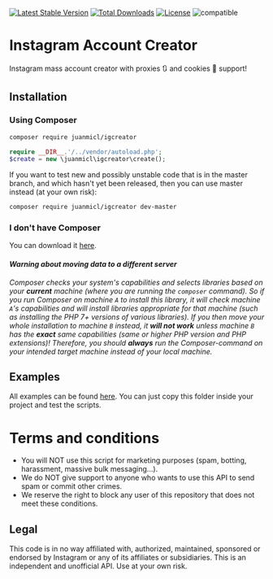 [![Latest Stable Version](https://poser.pugx.org/juanmicl/igcreator/version)](https://packagist.org/packages/juanmicl/igcreator) [![Total Downloads](https://poser.pugx.org/juanmicl/igcreator/downloads)](https://packagist.org/packages/juanmicl/igcreator) [![License](https://poser.pugx.org/juanmicl/igcreator/license)](https://packagist.org/packages/juanmicl/igcreator) ![compatible](https://img.shields.io/badge/PHP%207-Compatible-brightgreen.svg)
# Instagram Account Creator
Instagram mass account creator with proxies 🔃  and cookies 🍪 support!
## Installation
### Using Composer
```sh
composer require juanmicl/igcreator
```
```php
require __DIR__.'/../vendor/autoload.php';
$create = new \juanmicl\igcreator\create();
```
If you want to test new and possibly unstable code that is in the master branch, and which hasn't yet been released, then you can use master instead (at your own risk):
```sh
composer require juanmicl/igcreator dev-master
```
### I don't have Composer
You can download it [here](https://getcomposer.org/download/).
#### _Warning about moving data to a different server_
_Composer checks your system's capabilities and selects libraries based on your **current** machine (where you are running the `composer` command). So if you run Composer on machine `A` to install this library, it will check machine `A`'s capabilities and will install libraries appropriate for that machine (such as installing the PHP 7+ versions of various libraries). If you then move your whole installation to machine `B` instead, it **will not work** unless machine `B` has the **exact** same capabilities (same or higher PHP version and PHP extensions)! Therefore, you should **always** run the Composer-command on your intended target machine instead of your local machine._
## Examples
All examples can be found [here](https://github.com/juanmicl/igcreator/tree/master/examples).
You can just copy this folder inside your project and test the scripts.
# Terms and conditions
- You will NOT use this script for marketing purposes (spam, botting, harassment, massive bulk messaging...).
- We do NOT give support to anyone who wants to use this API to send spam or commit other crimes.
- We reserve the right to block any user of this repository that does not meet these conditions.
## Legal
This code is in no way affiliated with, authorized, maintained, sponsored or endorsed by Instagram or any of its affiliates or subsidiaries. This is an independent and unofficial API. Use at your own risk.
